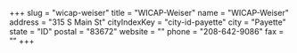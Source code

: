 +++
slug = "wicap-weiser"
title = "WICAP-Weiser"
name = "WICAP-Weiser"
address = "315 S Main St"
cityIndexKey = "city-id-payette"
city = "Payette"
state = "ID"
postal = "83672"
website = ""
phone = "208-642-9086"
fax = ""
+++
